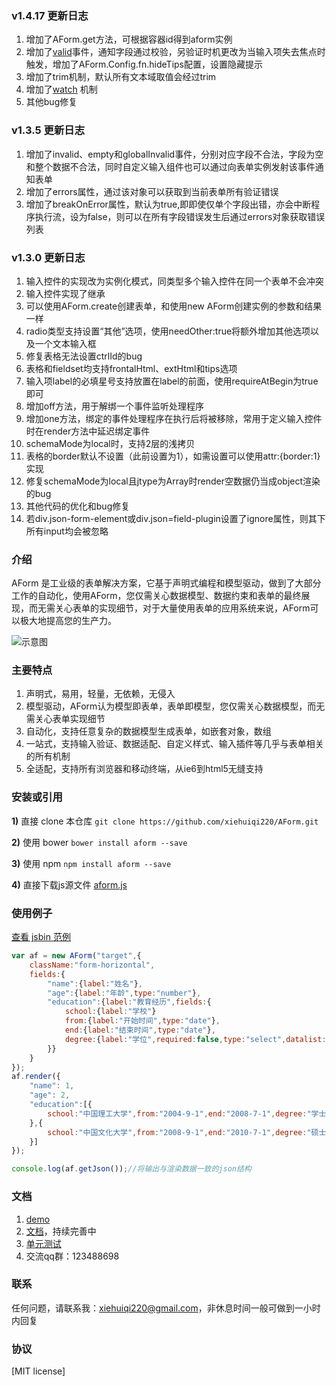 ### v1.4.17 更新日志

1. 增加了AForm.get方法，可根据容器id得到aform实例
2. 增加了[valid](http://xiehuiqi220.github.io/AForm/doc/book/mannual/validate.html)事件，通知字段通过校验，另验证时机更改为当输入项失去焦点时触发，增加了AForm.Config.fn.hideTips配置，设置隐藏提示
3. 增加了trim机制，默认所有文本域取值会经过trim
4. 增加了[watch](http://xiehuiqi220.github.io/AForm/doc/book/mannual/monitor.html) 机制 
4. 其他bug修复

### v1.3.5 更新日志

1. 增加了invalid、empty和globalInvalid事件，分别对应字段不合法，字段为空和整个数据不合法，同时自定义输入组件也可以通过向表单实例发射该事件通知表单
2. 增加了errors属性，通过该对象可以获取到当前表单所有验证错误
3. 增加了breakOnError属性，默认为true,即即使仅单个字段出错，亦会中断程序执行流，设为false，则可以在所有字段错误发生后通过errors对象获取错误列表

### v1.3.0 更新日志

1. 输入控件的实现改为实例化模式，同类型多个输入控件在同一个表单不会冲突
2. 输入控件实现了继承
3. 可以使用AForm.create创建表单，和使用new AForm创建实例的参数和结果一样
4. radio类型支持设置“其他”选项，使用needOther:true将额外增加其他选项以及一个文本输入框
5. 修复表格无法设置ctrlId的bug
6. 表格和fieldset均支持frontalHtml、extHtml和tips选项
7. 输入项label的必填星号支持放置在label的前面，使用requireAtBegin为true即可
8. 增加off方法，用于解绑一个事件监听处理程序
9. 增加one方法，绑定的事件处理程序在执行后将被移除，常用于定义输入控件时在render方法中延迟绑定事件
10. schemaMode为local时，支持2层的浅拷贝
11. 表格的border默认不设置（此前设置为1），如需设置可以使用attr:{border:1}实现
12. 修复schemaMode为local且jtype为Array时render空数据仍当成object渲染的bug
13. 其他代码的优化和bug修复
14. 若div.json-form-element或div.json=field-plugin设置了ignore属性，则其下所有input均会被忽略


### 介绍

AForm 是工业级的表单解决方案，它基于声明式编程和模型驱动，做到了大部分工作的自动化，使用AForm，您仅需关心数据模型、数据约束和表单的最终展现，而无需关心表单的实现细节，对于大量使用表单的应用系统来说，AForm可以极大地提高您的生产力。

![示意图](http://xiehuiqi220.github.io/AForm/img/converse.png)

### 主要特点

1. 声明式，易用，轻量，无依赖，无侵入
2. 模型驱动，AForm认为模型即表单，表单即模型，您仅需关心数据模型，而无需关心表单实现细节
3. 自动化，支持任意复杂的数据模型生成表单，如嵌套对象，数组
4. 一站式，支持输入验证、数据适配、自定义样式、输入插件等几乎与表单相关的所有机制
5. 全适配，支持所有浏览器和移动终端，从ie6到html5无缝支持

### 安装或引用

**1)** 直接 clone 本仓库 ```git clone https://github.com/xiehuiqi220/AForm.git```

**2)** 使用 bower ```bower install aform --save```

**3)** 使用 npm ```npm install aform --save```

**4)** 直接下载js源文件 [aform.js](https://raw.githubusercontent.com/xiehuiqi220/AForm/master/aform.js)

### 使用例子


[查看 jsbin 范例](http://jsbin.com/napuxe/3/edit?html,css,js,output)

```javascript
var af = new AForm("target",{
    className:"form-horizontal",
    fields:{
        "name":{label:"姓名"},
        "age":{label:"年龄",type:"number"},
        "education":{label:"教育经历",fields:{
            school:{label:"学校"}
            from:{label:"开始时间",type:"date"},
            end:{label:"结束时间",type:"date"},
            degree:{label:"学位",required:false,type:"select",datalist:["学士","硕士",""]}
        }}
    }
});
af.render({
    "name": 1,
    "age": 2,
    "education":[{
        school:"中国理工大学",from:"2004-9-1",end:"2008-7-1",degree:"学士"
    },{
        school:"中国文化大学",from:"2008-9-1",end:"2010-7-1",degree:"硕士"
    }]
});

console.log(af.getJson());//将输出与渲染数据一致的json结构
```

### 文档

1. [demo](http://xiehuiqi220.github.io/AForm/)
2. [文档](http://xiehuiqi220.github.io/AForm/doc/book/)，持续完善中
3. [单元测试](http://xiehuiqi220.github.io/AForm/unit-test/)
4. 交流qq群：123488698

### 联系

任何问题，请联系我：xiehuiqi220@gmail.com，非休息时间一般可做到一小时内回复

### 协议
[MIT license]
